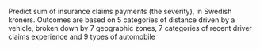 Predict sum of insurance claims payments (the severity), in Swedish kroners. Outcomes are based on 5 categories of distance driven by a vehicle, broken down by 7 geographic zones, 7 categories of recent driver claims experience and 9 types of automobile
